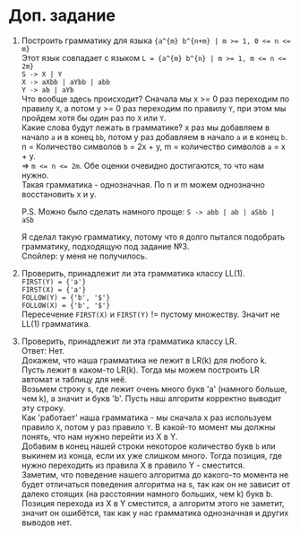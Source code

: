 # Доп. задание
1. Построить грамматику для языка `{a^{m} b^{n+m} | m >= 1, 0 <= n <= m}`        
   Этот язык совпадает с языком `L = {a^{m} b^{n} | m >= 1, m <= n <= 2m}`    
    `S -> X | Y`     
    `X -> aXbb | aYbb | abb`    
    `Y -> ab | aYb`    
    Что вообще здесь происходит? Сначала мы x >= 0 раз переходим по правилу `X`,  а потом y >= 0 раз переходим по правилу `Y`, при этом мы пройдем хотя бы один раз по `X` или `Y`.    
    Какие слова будут лежать в грамматике? x раз мы добавляем в начало `a` и в конец `bb`, потом y раз добавляем в начало `a` и в конец `b`.     
    n = Количество символов `b` = 2x + y, m = количество символов `a` = x + y.     
    => `m <= n <= 2m`. Обе оценки очевидно достигаются, то что нам нужно.    
    Такая грамматика - однозначная. По n и m можем однозначно восстановить x и y.      

    P.S. Можно было сделать намного проще: `S -> abb | ab | aSbb | aSb`

    Я сделал такую грамматику, потому что я долго пытался подобрать грамматику, подходящую под задание №3.    
    Спойлер: у меня не получилось.    

2. Проверить, принадлежит ли эта грамматика классу LL(1).    
`FIRST(Y) = {'a'}`    
`FIRST(X) = {'a'}`    
`FOLLOW(Y) = {'b', '$'}`    
`FOLLOW(X) = {'b', '$'}`    
Пересечение `FIRST(X)` и `FIRST(Y)` != пустому множеству. Значит не LL(1) грамматика.    

3. Проверить, принадлежит ли эта грамматика классу LR.    
Ответ: Нет.    
Докажем, что наша грамматика не лежит в LR(k) для любого k.        
Пусть лежит в каком-то LR(k). Тогда мы можем построить LR автомат и таблицу для неё.     
Возьмем строку s, где лежит очень много букв 'a' (намного больше, чем k), а значит и букв 'b'. Пусть наш алгоритм корректно выводит эту строку.   
Как 'работает' наша грамматика - мы сначала x раз используем правило `X`, потом y раз правило `Y`. В какой-то момент мы должны понять, что нам нужно перейти из X в Y.    
Добавим в конец нашей строки некоторое количество букв `b` или выкинем из конца, если их уже слишком много. Тогда позиция, где нужно переходить из правила X в правило Y - сместится.    
Заметим, что поведение нашего алгоритма до какого-то момента не будет отличаться поведения алгоритма на s, так как он не зависит от далеко стоящих (на расстоянии намного больших, чем k) букв b. Позиция перехода из X в Y сместится, а алгоритм этого не заметит, значит он ошибётся, так как у нас грамматика однозначная и других выводов нет.